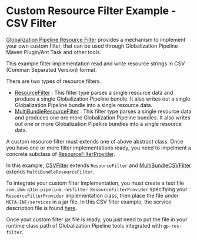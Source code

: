 <!--
/*  
 * Copyright IBM Corp. 2018
 *
 * Licensed under the Apache License, Version 2.0 (the "License");
 * you may not use this file except in compliance with the License.
 * You may obtain a copy of the License at
 *
 * http://www.apache.org/licenses/LICENSE-2.0
 *
 * Unless required by applicable law or agreed to in writing, software
 * distributed under the License is distributed on an "AS IS" BASIS,
 * WITHOUT WARRANTIES OR CONDITIONS OF ANY KIND, either express or implied.
 * See the License for the specific language governing permissions and
 * limitations under the License.
 */
-->
# Custom Resource Filter Example - CSV Filter

[Globalization Pipeline Resource Filter](https://github.com/IBM-Cloud/gp-java-tools/tree/master/gp-res-filter) provides
a mechanism to implement your own custom filter, that can be used through
Globalization Pipeline Maven Plugin/Ant Task and other tools.

This example filter implementation read and write resource strings in CSV (Comman Separated Version) format.

There are two types of resource filters.

- [ResourceFilter](https://github.com/IBM-Cloud/gp-java-tools/blob/master/gp-res-filter/src/main/java/com/ibm/g11n/pipeline/resfilter/ResourceFilter.java) :
This filter type parses a single resource data and produce a single Globalization
Pipeline bundle. It also writes out a single Globalization Pipeline bundle into a
single resource data.
- [MultiBundleResourceFilter](https://github.com/IBM-Cloud/gp-java-tools/blob/master/gp-res-filter/src/main/java/com/ibm/g11n/pipeline/resfilter/MultiBundleResourceFilter.java) :
This filter type parses a single resource data and produces one ore more Globalization
Pipeline bundles. It also writes out one or more Globalization Pipeline bundles
into a single resource data.

A custom resource filter must extends one of above abstract class. Once you have
one or more filter implementations ready, you need to impelment a concrete subclass
of [ResourceFilterProvider](https://github.com/IBM-Cloud/gp-java-tools/blob/master/gp-res-filter/src/main/java/com/ibm/g11n/pipeline/resfilter/ResourceFilterProvider.java).

In this example, [CSVFilter](https://github.com/IBM-Cloud/gp-java-tools/blob/master/examples/custom-res-filter/csv-filter/src/main/java/com/ibm/g11n/pipeline/example/CSVFilter.java)
extends `ResourceFilter` and [MultiBundleCSVFilter](https://github.com/IBM-Cloud/gp-java-tools/blob/master/examples/custom-res-filter/csv-filter/src/main/java/com/ibm/g11n/pipeline/example/MultiBundleCSVFilter.java) extends `MultiBundleResourceFilter`.

To integrate your custom filter implementation, you must create a text file
`com.ibm.g11n.pipeline.resfilter.ResourceFilterProvider` specifying your
`ResourceFilterProvider` implementation class, then place the file under
`META-INF/services` in a jar file. In this CSV filter example, the service
description file is found [here](https://github.com/IBM-Cloud/gp-java-tools/blob/master/examples/custom-res-filter/csv-filter/src/main/resources/META-INF/services/com.ibm.g11n.pipeline.resfilter.ResourceFilterProvider).

Once your custom filter jar file is ready, you just need to put the file in
your runtime class path of Globalization Pipeline tools integrated with
`gp-res-filter`.
